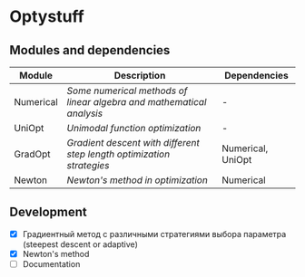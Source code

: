 # Optystuff

## Modules and dependencies
| Module    | Description                                                                                            | Dependencies      |
|-----------|--------------------------------------------------------------------------------------------------------|-------------------|
| Numerical | *Some numerical methods of linear algebra and mathematical analysis*                                   | -                 |
| UniOpt    | *Unimodal function optimization*                                                                       | -                 |
| GradOpt   | *Gradient descent with different step length optimization strategies*                                  | Numerical, UniOpt |
| Newton    | *Newton's method in optimization*                                                                      | Numerical         |

## Development
- [x] Градиентный метод с различными стратегиями выбора параметра (steepest descent or adaptive)
- [x] Newton's method
- [ ] Documentation
